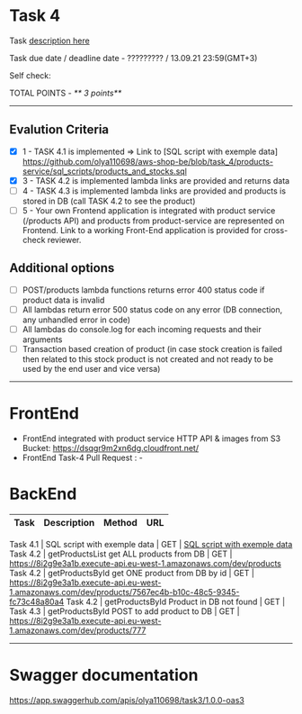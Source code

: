 # **Task 4**

Task [description here](https://github.com/EPAM-JS-Competency-center/cloud-development-course-initial/blob/main/task4-integration-with-database/task.md)

Task due date / deadline date - ????????? / 13.09.21 23:59(GMT+3)

Self check:

TOTAL POINTS - _** 3 points**_

---

## **Evalution Criteria**

- [x] 1 - TASK 4.1 is implemented => Link to [SQL script with exemple data] https://github.com/olya110698/aws-shop-be/blob/task_4/products-service/sql_scripts/products_and_stocks.sql
- [x] 3 - TASK 4.2 is implemented lambda links are provided and returns data
- [ ] 4 - TASK 4.3 is implemented lambda links are provided and products is stored in DB (call TASK 4.2 to see the product)
- [ ] 5 - Your own Frontend application is integrated with product service (/products API) and products from product-service are represented on Frontend. Link to a working Front-End application is provided for cross-check reviewer.

## **Additional options**

- [ ] POST/products lambda functions returns error 400 status code if product data is invalid
- [ ] All lambdas return error 500 status code on any error (DB connection, any unhandled error in code)
- [ ] All lambdas do console.log for each incoming requests and their arguments
- [ ] Transaction based creation of product (in case stock creation is failed then related to this stock product is not created and not ready to be used by the end user and vice versa)

---

# **FrontEnd**

- FrontEnd integrated with product service HTTP API & images from S3 Bucket: https://dsqgr9m2xn6dg.cloudfront.net/
- FrontEnd Task-4 Pull Request : -

# **BackEnd**

| Task | Description | Method | URL |
| ---- | ----------- | ------ | --- |

Task 4.1 | SQL script with exemple data | GET | [SQL script with exemple data]()
Task 4.2 | getProductsList get ALL products from DB | GET | https://8i2g9e3a1b.execute-api.eu-west-1.amazonaws.com/dev/products
Task 4.2 | getProductsById get ONE product from DB by id | GET | https://8i2g9e3a1b.execute-api.eu-west-1.amazonaws.com/dev/products/7567ec4b-b10c-48c5-9345-fc73c48a80a4
Task 4.2 | getProductsById Product in DB not found | GET |
Task 4.3 | getProductsById POST to add product to DB | GET | https://8i2g9e3a1b.execute-api.eu-west-1.amazonaws.com/dev/products/777

---

# **Swagger documentation**

https://app.swaggerhub.com/apis/olya110698/task3/1.0.0-oas3
